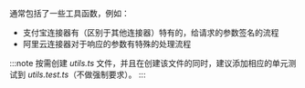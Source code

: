 通常包括了一些工具函数，例如：

- 支付宝连接器有（区别于其他连接器）特有的，给请求的参数签名的流程
- 阿里云连接器对于响应的参数有特殊的处理流程

:::note
按需创建 _utils.ts_ 文件，并且在创建该文件的同时，建议添加相应的单元测试到 _utils.test.ts_（不做强制要求）。
:::
